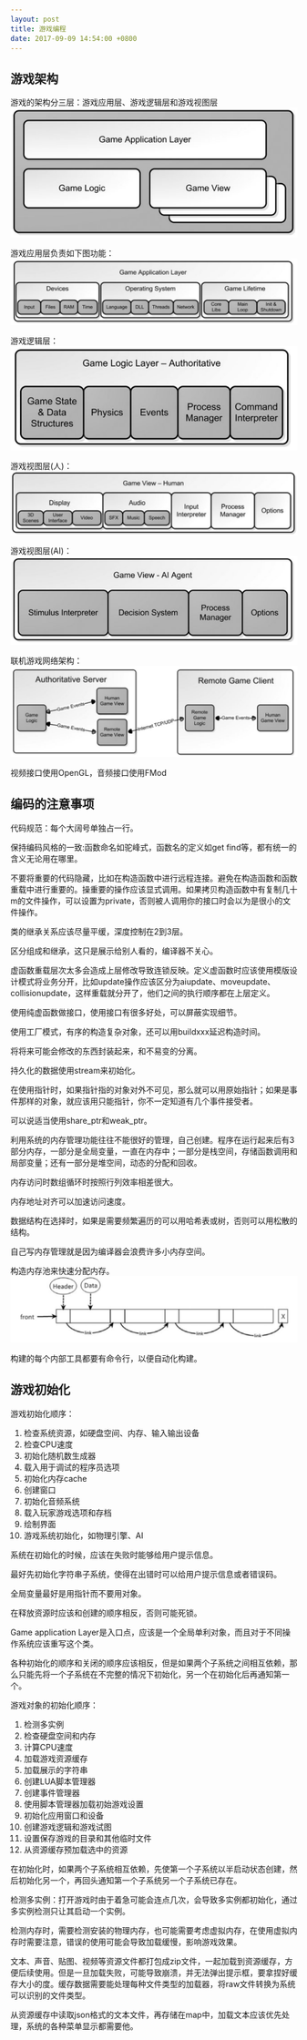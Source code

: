 ```yaml
---
layout: post
title: 游戏编程
date: 2017-09-09 14:54:00 +0800
---
```


游戏架构
-------------------------------------------------------------
游戏的架构分三层：游戏应用层、游戏逻辑层和游戏视图层
![game architecture](/image/game-arch.png)

游戏应用层负责如下图功能：
![application layer](/image/application-layer.png)

游戏逻辑层：
![game logic](/image/game-logic.png)

游戏视图层(人)：
![game view human](/image/game-view.png)

游戏视图层(AI)：
![game view AI](/image/ai-agent.png)

联机游戏网络架构：
![network architecture](/image/network-arch.png)

视频接口使用OpenGL，音频接口使用FMod

编码的注意事项
--------------------------------------------------------------
代码规范：每个大阔号单独占一行。

保持编码风格的一致:函数命名如驼峰式，函数名的定义如get find等，都有统一的含义无论用在哪里。

不要将重要的代码隐藏，比如在构造函数中进行远程连接。避免在构造函数和函数重载中进行重要的。操重要的操作应该显式调用。如果拷贝构造函数中有复制几十m的文件操作，可以设置为private，否则被人调用你的接口时会以为是很小的文件操作。

类的继承关系应该尽量平缓，深度控制在2到3层。

区分组成和继承，这只是展示给别人看的，编译器不关心。

虚函数重载层次太多会造成上层修改导致连锁反映。定义虚函数时应该使用模版设计模式将业务分开，比如update操作应该区分为aiupdate、moveupdate、collisionupdate，这样重载就分开了，他们之间的执行顺序都在上层定义。

使用纯虚函数做接口，使用接口有很多好处，可以屏蔽实现细节。

使用工厂模式，有序的构造复杂对象，还可以用buildxxx延迟构造时间。

将将来可能会修改的东西封装起来，和不易变的分离。

持久化的数据使用stream来初始化。

在使用指针时，如果指针指的对象对外不可见，那么就可以用原始指针；如果是事件那样的对象，就应该用只能指针，你不一定知道有几个事件接受者。

可以说适当使用share_ptr和weak_ptr。

利用系统的内存管理功能往往不能很好的管理，自己创建。程序在运行起来后有3部分内存，一部分是全局变量，一直在内存中；一部分是栈空间，存储函数调用和局部变量；还有一部分是堆空间，动态的分配和回收。

内存访问时数组循环时按照行列效率相差很大。

内存地址对齐可以加速访问速度。

数据结构在选择时，如果是需要频繁遍历的可以用哈希表或树，否则可以用松散的结构。

自己写内存管理就是因为编译器会浪费许多小内存空间。

构造内存池来快速分配内存。
![memory pool](/image/memory-pool.png)

构建的每个内部工具都要有命令行，以便自动化构建。

游戏初始化
--------------------------------------------------
游戏初始化顺序：
1. 检查系统资源，如硬盘空间、内存、输入输出设备
2. 检查CPU速度
3. 初始化随机数生成器
4. 载入用于调试的程序员选项
5. 初始化内存cache
6. 创建窗口
7. 初始化音频系统
8. 载入玩家游戏选项和存档
9. 绘制界面
10. 游戏系统初始化，如物理引擎、AI

系统在初始化的时候，应该在失败时能够给用户提示信息。

最好先初始化字符串子系统，使得在出错时可以给用户提示信息或者错误码。

全局变量最好是用指针而不要用对象。

在释放资源时应该和创建的顺序相反，否则可能死锁。

Game application Layer是入口点，应该是一个全局单利对象，而且对于不同操作系统应该重写这个类。

各种初始化的顺序和关闭的顺序应该相反，但是如果两个子系统之间相互依赖，那么只能先将一个子系统在不完整的情况下初始化，另一个在初始化后再通知第一个。

游戏对象的初始化顺序：

1. 检测多实例
2. 检查硬盘空间和内存
3. 计算CPU速度
4. 加载游戏资源缓存
5. 加载展示的字符串
6. 创建LUA脚本管理器
7. 创建事件管理器
8. 使用脚本管理器加载初始游戏设置
9. 初始化应用窗口和设备
10. 创建游戏逻辑和游戏试图
11. 设置保存游戏的目录和其他临时文件
12. 从资源缓存预加载选中的资源

在初始化时，如果两个子系统相互依赖，先使第一个子系统以半启动状态创建，然后初始化另一个，再回头通知第一个子系统另一个子系统已存在。

检测多实例：打开游戏时由于着急可能会连点几次，会导致多实例都初始化，通过多实例检测只让其启动一个实例。

检测内存时，需要检测安装的物理内存，也可能需要考虑虚拟内存，在使用虚拟内存时需要注意，错误的使用可能会导致加载缓慢，影响游戏效果。

文本、声音、贴图、视频等资源文件都打包成zip文件，一起加载到资源缓存，方便后续使用。但是一旦加载失败，可能导致崩溃，并无法弹出提示框，要拿捏好缓存大小的度。缓存数据需要能处理每种文件类型的加载器，将raw文件转换为系统可以识别的文件类型。

从资源缓存中读取json格式的文本文件，再存储在map中，加载文本应该优先处理，系统的各种菜单显示都需要他。